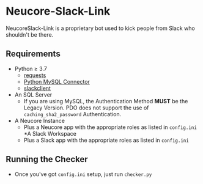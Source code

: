 # Neucore-Slack-Link
NeucoreSlack-Link is a proprietary bot used to kick people from Slack who shouldn't be there.

## Requirements
* Python ≥ 3.7
  * [requests](https://pypi.org/project/requests/)
  * [Python MySQL Connector](https://dev.mysql.com/downloads/connector/python/)
  * [slackclient](https://github.com/slackapi/python-slackclient)
* An SQL Server
  * If you are using MySQL, the Authentication Method **MUST** be the Legacy Version. PDO does not support the use of `caching_sha2_password` Authentication. 
* A Neucore Instance
  * Plus a Neucore app with the appropriate roles as listed in `config.ini`
*A Slack Workspace
  * Plus a Slack app with the appropriate roles as listed in `config.ini`
  
## Running the Checker
* Once you've got `config.ini` setup, just run `checker.py`
